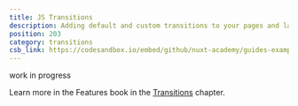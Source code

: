 ```yaml
---
title: JS Transitions
description: Adding default and custom transitions to your pages and layouts
position: 203
category: transitions
csb_link: https://codesandbox.io/embed/github/nuxt-academy/guides-examples/tree/master/03_features/05_transitions?
---
```


<example-intro></example-intro>

work in progress
<base-alert type="next">

Learn more in the Features book in the [Transitions](/guides/features/transitions) chapter.

</base-alert>

<code-sandbox :src="csb_link"></code-sandbox>
